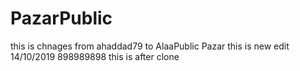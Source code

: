 # PazarPublic
this is chnages from ahaddad79 to AlaaPublic Pazar
this is new edit
14/10/2019
898989898
this is after clone
